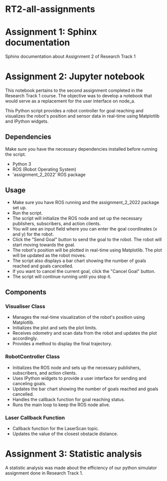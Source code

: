 # RT2-all-assignments
# Assignment 1: Sphinx documentation
Sphinx documentation about Assignment 2 of Research Track 1
# Assignment 2: Jupyter notebook

This notebook pertains to the second assignment completed in the Research Track 1 course. The objective was to develop a notebook that would serve as a replacement for the user interface on node_a.

This Python script provides a robot controller for goal reaching and visualizes the robot's position and sensor data in real-time using Matplotlib and IPython widgets. 

## Dependencies
Make sure you have the necessary dependencies installed before running the script.
- Python 3
- ROS (Robot Operating System)
- 'assignment_2_2022' ROS package

## Usage
- Make sure you have ROS running and the assignment_2_2022 package set up.
- Run the script.
- The script will initialize the ROS node and set up the necessary publishers, subscribers, and action clients.
- You will see an input field where you can enter the goal coordinates (x and y) for the robot.
- Click the "Send Goal" button to send the goal to the robot. The robot will start moving towards the goal.
- The robot's position will be plotted in real-time using Matplotlib. The plot will be updated as the robot moves.
- The script also displays a bar chart showing the number of goals reached and goals cancelled.
- If you want to cancel the current goal, click the "Cancel Goal" button.
- The script will continue running until you stop it.

## Components
### Visualiser Class
- Manages the real-time visualization of the robot's position using Matplotlib.
- Initializes the plot and sets the plot limits.
- Receives odometry and scan data from the robot and updates the plot accordingly.
- Provides a method to display the final trajectory.
### RobotController Class
- Initializes the ROS node and sets up the necessary publishers, subscribers, and action clients.
- Uses IPython widgets to provide a user interface for sending and canceling goals.
- Updates the bar chart showing the number of goals reached and goals cancelled.
- Handles the callback function for goal reaching status.
- Runs the main loop to keep the ROS node alive.
### Laser Callback Function
- Callback function for the LaserScan topic.
- Updates the value of the closest obstacle distance.

# Assignment 3: Statistic analysis
A statistic analysis was made about the efficiency of our python simulator assignment done in Research Track 1.

